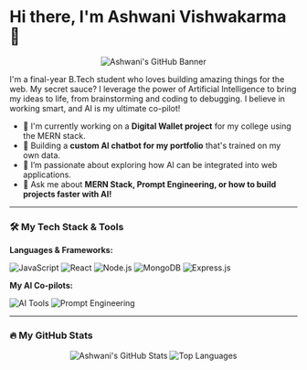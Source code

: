 # Hi there, I'm Ashwani Vishwakarma 👋

<p align="center">
  <img src="YOUR_BANNER_IMAGE_URL" alt="Ashwani's GitHub Banner">
</p>

I'm a final-year B.Tech student who loves building amazing things for the web. My secret sauce? I leverage the power of Artificial Intelligence to bring my ideas to life, from brainstorming and coding to debugging. I believe in working smart, and AI is my ultimate co-pilot!

- 🚀 I'm currently working on a **Digital Wallet project** for my college using the MERN stack.
- 🤖 Building a **custom AI chatbot for my portfolio** that's trained on my own data.
- 🌱 I’m passionate about exploring how AI can be integrated into web applications.
- 💬 Ask me about **MERN Stack, Prompt Engineering, or how to build projects faster with AI!**

---

### 🛠️ My Tech Stack & Tools

**Languages & Frameworks:**
<p>
  <img src="https://img.shields.io/badge/JavaScript-F7DF1E?style=for-the-badge&logo=javascript&logoColor=black" alt="JavaScript">
  <img src="https://img.shields.io/badge/React-20232A?style=for-the-badge&logo=react&logoColor=61DAFB" alt="React">
  <img src="https://img.shields.io/badge/Node.js-339933?style=for-the-badge&logo=nodedotjs&logoColor=white" alt="Node.js">
  <img src="https://img.shields.io/badge/MongoDB-4EA94B?style=for-the-badge&logo=mongodb&logoColor=white" alt="MongoDB">
  <img src="https://img.shields.io/badge/Express.js-000000?style=for-the-badge&logo=express&logoColor=white" alt="Express.js">
</p>

**My AI Co-pilots:**
<p>
  <img src="https://img.shields.io/badge/AI%20Tools-0075FF?style=for-the-badge&logo=openai&logoColor=white" alt="AI Tools">
  <img src="https://img.shields.io/badge/Prompt%20Engineering-4285F4?style=for-the-badge&logo=google&logoColor=white" alt="Prompt Engineering">
</p>

---

### 🔥 My GitHub Stats

<p align="center">
  <img src="https://github-readme-stats.vercel.app/api?username=ashwanivish10&show_icons=true&theme=radical" alt="Ashwani's GitHub Stats">
  <img src="https://github-readme-stats.vercel.app/api/top-langs/?username=ashwanivish10&layout=compact&theme=radical" alt="Top Languages">
</p>
